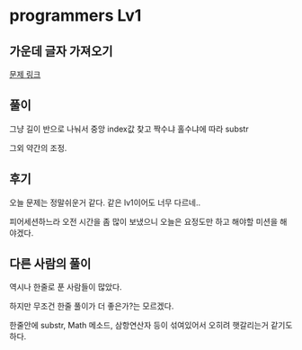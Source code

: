 # programmers Lv1

## 가운데 글자 가져오기

[문제 링크](https://programmers.co.kr/learn/courses/30/lessons/12903?language=javascript)

## 풀이

그냥 길이 반으로 나눠서 중앙 index값 찾고 짝수냐 홀수냐에 따라 substr

그외 약간의 조정.

## 후기

오늘 문제는 정말쉬운거 같다. 같은 lv1이어도 너무 다르네.. 

피어세션하느라 오전 시간을 좀 많이 보냈으니 오늘은 요정도만 하고 해야할 미션을 해야겠다.

## 다른 사람의 풀이

역시나 한줄로 푼 사람들이 많았다.

하지만 무조건 한줄 풀이가 더 좋은가?는 모르겠다.

한줄안에 substr, Math 메소드, 삼항연산자 등이 섞여있어서 오히려 햇갈리는거 같기도 하다.

